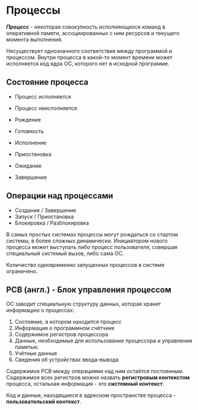 # Процессы

**_Процесс_** - некоторая совокупность исполняющихся команд в оперативной памяти, ассоциированных с ним ресурсов и текущего момента выполнения.

Несуществует однозначного соответствия между программой и процессом.
Внутри процесса в какой-то момент времени может исполняется код ядра ОС, которого нет в исходной программе.

## Состояние процесса

* Процесс исполняется
* Процесс неисполняется


* Рождение
* Готовность
* Исполнение
* Приостановка
* Ожидание
* Завершение

## Операции над процессами

* Создание / Завершение
* Запуск / Приостановка
* Блокировка / Разблокировка

В самых простых системах процессы могут рождаться со стартом системы, в более сложных динамически. Инициатором нового процесса может выступать либо процесс пользователя, совершая специальный системый вызов, либо сама ОС.

Количество одновременно запущенных процессов в системе ограничено.

## PCB (англ.) - Блок управления процессом

ОС заводит специальную структуру данных, которая хранит информацию о процессах:
1. Состояние, в котором находится процесс
2. Информация о программном счётчике
3. Содержимое регистров процессора
4. Данные, необходимые для использование процессора и управления памятью.
5. Учётные данные
6. Сведения об устройствах ввода-вывода

Содержимое PCB между операциями над ним остаётся постоянным.
Содержимое всех регистров можно назвать **регистровым контекстом** процесса, остальная
информация - это **системный контекст**.

Код и данные, находящиеся в адресном пространстве процесса - **пользовательский контекст**.
